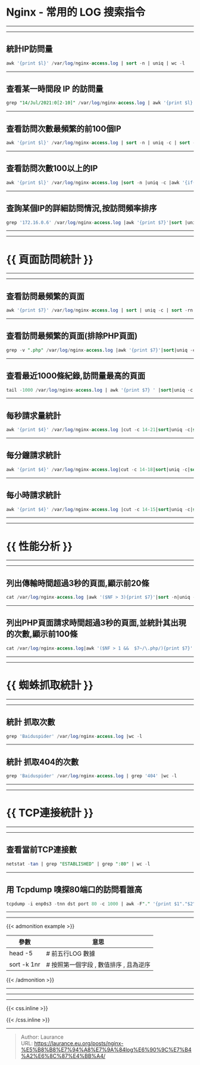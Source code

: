# Nginx - 常用的 LOG 搜索指令


***
***

**統計IP訪問量**
-----

```sql
awk '{print $l}' /var/log/nginx-access.log | sort -n | uniq | wc -l
```

***

**查看某一時間段 IP 的訪問量**
----

```sql
grep "14/Jul/2021:0[2-10]" /var/log/nginx-access.log | awk '{print $l}' | sort | uniq -c | sort -nr | wc -l
```

***

**查看訪問次數最頻繁的前100個IP**
-----

```sql
awk '{print $l}' /var/log/nginx-access.log | sort -n | uniq -c | sort -rn | head -n 100
```

***

**查看訪問次數100以上的IP**
-----

```sql
awk '{print $l}' /var/log/nginx-access.log |sort -n |uniq -c |awk '{if($l >100) print $0 } ' | sort -rn
```

***

**查詢某個IP的詳細訪問情況,按訪問頻率排序**
-----

```sql
grep '172.16.0.6' /var/log/nginx-access.log |awk '{print $7}'|sort |uniq -c |sort -rn |head -n 100
```

***
***

**{{ 頁面訪問統計 }}**
=====

***
***

**查看訪問最頻繁的頁面**
----

```sql
awk '{print $7}' /var/log/nginx-access.log | sort | uniq -c | sort -rn | head -n 100
```

***

**查看訪問最頻繁的頁面(排除PHP頁面)**
-----

```sql
grep -v ".php" /var/log/nginx-access.log |awk '{print $7}'|sort|uniq -c|sort -rn|head -n 100
```

***

**查看最近1000條紀錄,訪問量最高的頁面**
----

```sql
tail -1000 /var/log/nginx-access.log | awk '{print $7} ' |sort|uniq -c|sort -nr|less
```

***

**每秒請求量統計**
-----

```sql
awk '{print $4}' /var/log/nginx-access.log |cut -c 14-21|sort|uniq -c|sort -nr|head -n 100
```

***

**每分鐘請求統計**
----

```sql
awk '{print $4}' /var/log/nginx-access.log|cut -c 14-18|sort|uniq -c|sort -nr|head -n 100
```

***

**每小時請求統計**
----

```sql
awk '{print $4}' /var/log/nginx-access.log |cut -c 14-15|sort|uniq -c|sort -nr|head -n 100
```

***
***

**{{ 性能分析 }}**
=====

***
***


**列出傳輸時間超過3秒的頁面,顯示前20條**
-----

```sql
cat /var/log/nginx-access.log |awk '($NF > 3){print $7}'|sort -n|uniq -c|sort -nr|head -20
```

***

**列出PHP頁面請求時間超過3秒的頁面,並統計其出現的次數,顯示前100條**
-----

```sql
cat /var/log/nginx-access.log|awk '($NF > 1 &&  $7~/\.php/){print $7}'|sort -n|uniq -c|sort -nr|head -100
```

***
***


**{{ 蜘蛛抓取統計 }}**
=======

***
***


**統計 抓取次數**
-----

```sql
grep 'Baiduspider' /var/log/nginx-access.log |wc -l
```

***

**統計 抓取404的次數**
-----

```sql
grep 'Baiduspider' /var/log/nginx-access.log | grep '404' |wc -l
```

***
***


**{{ TCP連接統計 }}**
=====

***
***


**查看當前TCP連接數**
-----

```sql
netstat -tan | grep "ESTABLISHED" | grep ":80" | wc -l
```

***

**用 Tcpdump 嗅探80端口的訪問看誰高**
-----

```sql
tcpdump -i enp0s3 -tnn dst port 80 -c 1000 | awk -F"." '{print $1"."$2"."$3"."$4}' | sort | uniq -c | sort -nr
```

***
***

{{< admonition example >}}

| 參數 | 意思 |
| --- | --- |
| head -5 | 		# 前五行LOG 數據 |
| sort -k 1nr |		# 按照第一個字段 , 數值排序 , 且為逆序 |

{{< /admonition >}}

***
***

***

{{< css.inline >}}
<style>
.emojify {
	font-family: Apple Color Emoji, Segoe UI Emoji, NotoColorEmoji, Segoe UI Symbol, Android Emoji, EmojiSymbols;
	font-size: 2rem;
	vertical-align: middle;
}
@media screen and (max-width:650px) {
  .nowrap {
    display: block;
    margin: 25px 0;
  }
}
</style>
{{< /css.inline >}}


---

> Author: Laurance  
> URL: https://laurance.eu.org/posts/nginx-%E5%B8%B8%E7%94%A8%E7%9A%84log%E6%90%9C%E7%B4%A2%E6%8C%87%E4%BB%A4/  

